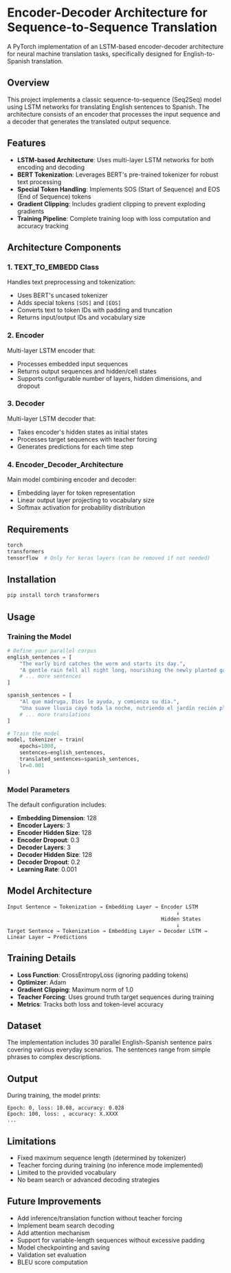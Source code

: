 # Encoder-Decoder Architecture for Sequence-to-Sequence Translation

A PyTorch implementation of an LSTM-based encoder-decoder architecture for neural machine translation tasks, specifically designed for English-to-Spanish translation.

## Overview

This project implements a classic sequence-to-sequence (Seq2Seq) model using LSTM networks for translating English sentences to Spanish. The architecture consists of an encoder that processes the input sequence and a decoder that generates the translated output sequence.

## Features

- **LSTM-based Architecture**: Uses multi-layer LSTM networks for both encoding and decoding
- **BERT Tokenization**: Leverages BERT's pre-trained tokenizer for robust text processing
- **Special Token Handling**: Implements SOS (Start of Sequence) and EOS (End of Sequence) tokens
- **Gradient Clipping**: Includes gradient clipping to prevent exploding gradients
- **Training Pipeline**: Complete training loop with loss computation and accuracy tracking

## Architecture Components

### 1. TEXT_TO_EMBEDD Class
Handles text preprocessing and tokenization:
- Uses BERT's uncased tokenizer
- Adds special tokens `[SOS]` and `[EOS]`
- Converts text to token IDs with padding and truncation
- Returns input/output IDs and vocabulary size

### 2. Encoder
Multi-layer LSTM encoder that:
- Processes embedded input sequences
- Returns output sequences and hidden/cell states
- Supports configurable number of layers, hidden dimensions, and dropout

### 3. Decoder
Multi-layer LSTM decoder that:
- Takes encoder's hidden states as initial states
- Processes target sequences with teacher forcing
- Generates predictions for each time step

### 4. Encoder_Decoder_Architecture
Main model combining encoder and decoder:
- Embedding layer for token representation
- Linear output layer projecting to vocabulary size
- Softmax activation for probability distribution

## Requirements

```bash
torch
transformers
tensorflow  # Only for keras layers (can be removed if not needed)
```

## Installation

```bash
pip install torch transformers
```

## Usage

### Training the Model

```python
# Define your parallel corpus
english_sentences = [
    "The early bird catches the worm and starts its day.",
    "A gentle rain fell all night long, nourishing the newly planted garden.",
    # ... more sentences
]

spanish_sentences = [
    "Al que madruga, Dios le ayuda, y comienza su día.",
    "Una suave lluvia cayó toda la noche, nutriendo el jardín recién plantado.",
    # ... more translations
]

# Train the model
model, tokenizer = train(
    epochs=1000,
    sentences=english_sentences,
    translated_sentences=spanish_sentences,
    lr=0.001
)
```

### Model Parameters

The default configuration includes:
- **Embedding Dimension**: 128
- **Encoder Layers**: 3
- **Encoder Hidden Size**: 128
- **Encoder Dropout**: 0.3
- **Decoder Layers**: 3
- **Decoder Hidden Size**: 128
- **Decoder Dropout**: 0.2
- **Learning Rate**: 0.001

## Model Architecture

```
Input Sentence → Tokenization → Embedding Layer → Encoder LSTM
                                                       ↓
                                                  Hidden States
                                                       ↓
Target Sentence → Tokenization → Embedding Layer → Decoder LSTM → Linear Layer → Predictions
```

## Training Details

- **Loss Function**: CrossEntropyLoss (ignoring padding tokens)
- **Optimizer**: Adam
- **Gradient Clipping**: Maximum norm of 1.0
- **Teacher Forcing**: Uses ground truth target sequences during training
- **Metrics**: Tracks both loss and token-level accuracy

## Dataset

The implementation includes 30 parallel English-Spanish sentence pairs covering various everyday scenarios. The sentences range from simple phrases to complex descriptions.

## Output

During training, the model prints:
```
Epoch: 0, loss: 10.08, accuracy: 0.028
Epoch: 100, loss: , accuracy: X.XXXX
...
```

## Limitations

- Fixed maximum sequence length (determined by tokenizer)
- Teacher forcing during training (no inference mode implemented)
- Limited to the provided vocabulary
- No beam search or advanced decoding strategies

## Future Improvements

- Add inference/translation function without teacher forcing
- Implement beam search decoding
- Add attention mechanism
- Support for variable-length sequences without excessive padding
- Model checkpointing and saving
- Validation set evaluation
- BLEU score computation
